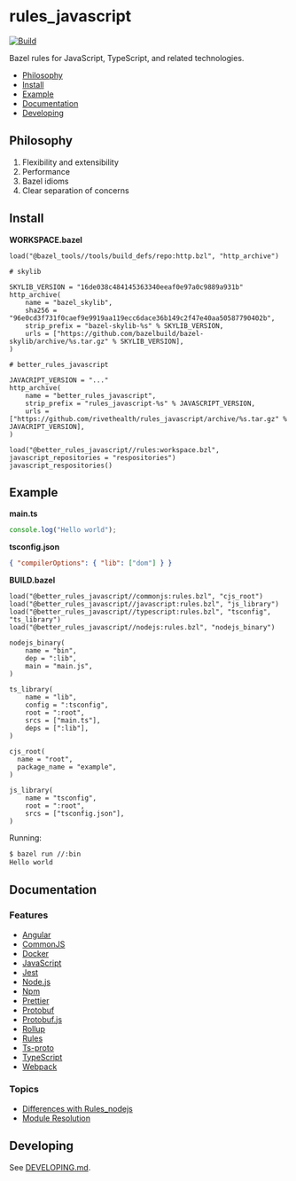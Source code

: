 # rules_javascript

[![Build](https://github.com/rivethealth/rules_javascript/actions/workflows/build.yml/badge.svg)](https://github.com/rivethealth/rules_javascript/actions/workflows/build.yml)

Bazel rules for JavaScript, TypeScript, and related technologies.

<!-- START doctoc generated TOC please keep comment here to allow auto update -->
<!-- DON'T EDIT THIS SECTION, INSTEAD RE-RUN doctoc TO UPDATE -->

- [Philosophy](#philosophy)
- [Install](#install)
- [Example](#example)
- [Documentation](#documentation)
- [Developing](#developing)

<!-- END doctoc generated TOC please keep comment here to allow auto update -->

## Philosophy

1. Flexibility and extensibility
1. Performance
1. Bazel idioms
1. Clear separation of concerns

## Install

**WORKSPACE.bazel**

```bzl
load("@bazel_tools//tools/build_defs/repo:http.bzl", "http_archive")

# skylib

SKYLIB_VERSION = "16de038c484145363340eeaf0e97a0c9889a931b"
http_archive(
    name = "bazel_skylib",
    sha256 = "96e0cd3f731f0caef9e9919aa119ecc6dace36b149c2f47e40aa50587790402b",
    strip_prefix = "bazel-skylib-%s" % SKYLIB_VERSION,
    urls = ["https://github.com/bazelbuild/bazel-skylib/archive/%s.tar.gz" % SKYLIB_VERSION],
)

# better_rules_javascript

JAVACRIPT_VERSION = "..."
http_archive(
    name = "better_rules_javascript",
    strip_prefix = "rules_javascript-%s" % JAVASCRIPT_VERSION,
    urls = ["https://github.com/rivethealth/rules_javascript/archive/%s.tar.gz" % JAVACRIPT_VERSION],
)

load("@better_rules_javascript//rules:workspace.bzl", javascript_repositories = "respositories")
javascript_respositories()
```

## Example

**main.ts**

```ts
console.log("Hello world");
```

**tsconfig.json**

```json
{ "compilerOptions": { "lib": ["dom"] } }
```

**BUILD.bazel**

```bzl
load("@better_rules_javascript//commonjs:rules.bzl", "cjs_root")
load("@better_rules_javascript//javascript:rules.bzl", "js_library")
load("@better_rules_javascript//typescript:rules.bzl", "tsconfig", "ts_library")
load("@better_rules_javascript//nodejs:rules.bzl", "nodejs_binary")

nodejs_binary(
    name = "bin",
    dep = ":lib",
    main = "main.js",
)

ts_library(
    name = "lib",
    config = ":tsconfig",
    root = ":root",
    srcs = ["main.ts"],
    deps = [":lib"],
)

cjs_root(
  name = "root",
  package_name = "example",
)

js_library(
    name = "tsconfig",
    root = ":root",
    srcs = ["tsconfig.json"],
)
```

Running:

```sh
$ bazel run //:bin
Hello world
```

## Documentation

### Features

- [Angular](docs/angular.md)
- [CommonJS](docs/commonjs.md)
- [Docker](docs/docker.md)
- [JavaScript](docs/javascript.md)
- [Jest](docs/jest.md)
- [Node.js](docs/nodejs.md)
- [Npm](docs/npm.md)
- [Prettier](docs/npm.md)
- [Protobuf](docs/protobuf.md)
- [Protobuf.js](docs/protobufjs.md)
- [Rollup](docs/rollup.md)
- [Rules](docs/rules.md)
- [Ts-proto](docs/ts-proto.md)
- [TypeScript](docs/typescript.md)
- [Webpack](docs/webpack.md)

### Topics

- [Differences with Rules_nodejs](docs/rules_nodejs.md)
- [Module Resolution](docs/module.md)

## Developing

See [DEVELOPING.md](DEVELOPING.md).
